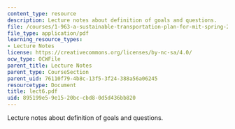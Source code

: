 ```yaml
---
content_type: resource
description: Lecture notes about definition of goals and questions.
file: /courses/1-963-a-sustainable-transportation-plan-for-mit-spring-2007/895199e59e1520bccbd80d5d436bb820_lect6.pdf
file_type: application/pdf
learning_resource_types:
- Lecture Notes
license: https://creativecommons.org/licenses/by-nc-sa/4.0/
ocw_type: OCWFile
parent_title: Lecture Notes
parent_type: CourseSection
parent_uid: 76110f79-4b8c-13f5-3f24-388a56a06245
resourcetype: Document
title: lect6.pdf
uid: 895199e5-9e15-20bc-cbd8-0d5d436bb820
---
```

Lecture notes about definition of goals and questions.